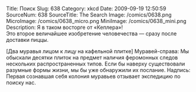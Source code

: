 Title: Поиск 
Slug: 638 
Category: xkcd 
Date: 2009-09-19 12:50:59 
SourceNum: 638 
SourceTitle: The Search 
Image: /comics/0638.png 
MicroImage: /comics/0638_micro.png 
MiniImage: /comics/0638_mini.png 
Description: Я в таком восторге от «Кеплера»!<br>Это второе величайшее изобретение человечества — сразу после доставки пиццы. 

[Два муравья лицом к лицу на кафельной плитке]
Муравей-справа: Мы обыскали десятки плиток на предмет наличия феромонных следов нескольких распространенных типов. Если бы наверху существовали разумные формы жизни, мы бы уже обнаружили их послание.
Надпись: Первая сознавшая себя колония муравьев отзывает экспедицию по поиску нас.